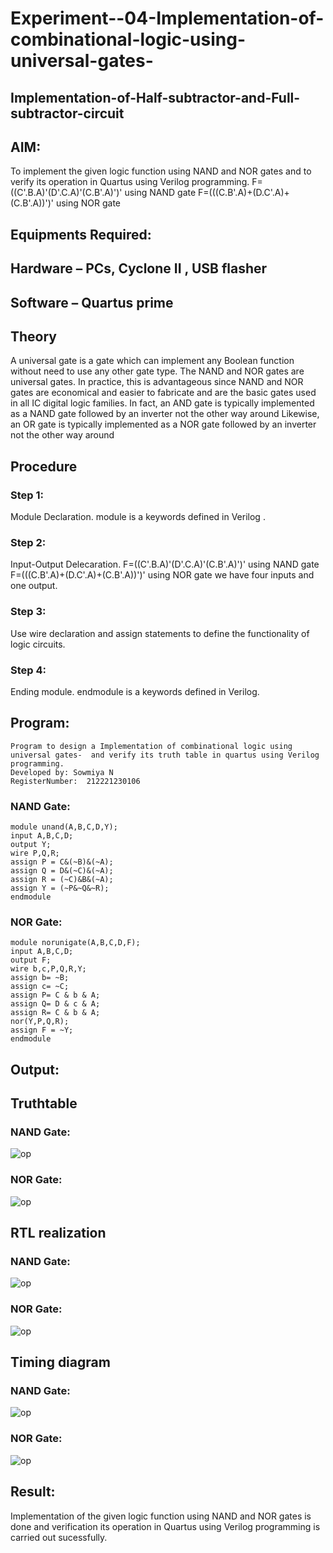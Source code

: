# Experiment--04-Implementation-of-combinational-logic-using-universal-gates-
 ## Implementation-of-Half-subtractor-and-Full-subtractor-circuit
## AIM:
To implement the given logic function using NAND and NOR gates and to verify its operation in Quartus using Verilog programming.
F=((C'.B.A)'(D'.C.A)'(C.B'.A)')' using NAND gate
F=(((C.B'.A)+(D.C'.A)+(C.B'.A))')' using NOR gate


## Equipments Required:
## Hardware – PCs, Cyclone II , USB flasher
## Software – Quartus prime
## Theory
A universal gate is a gate which can implement any Boolean function without need to
use any other gate type.
The NAND and NOR gates are universal gates.
In practice, this is advantageous since NAND and NOR gates are economical and
easier to fabricate and are the basic gates used in all IC digital logic families.
In fact, an AND gate is typically implemented as a NAND gate followed by an
inverter not the other way around
Likewise, an OR gate is typically implemented as a NOR gate followed by an inverter
not the other way around
 
## Procedure

### Step 1:
Module Declaration. module is a keywords defined in Verilog .

### Step 2:
Input-Output Delecaration. 
F=((C'.B.A)'(D'.C.A)'(C.B'.A)')' using NAND gate
F=(((C.B'.A)+(D.C'.A)+(C.B'.A))')' using NOR gate
we have four inputs and one output.

### Step 3:
Use wire declaration and assign statements to define the functionality of logic circuits.

### Step 4:
Ending module. endmodule is a keywords defined in Verilog.


## Program:
```
Program to design a Implementation of combinational logic using universal gates-  and verify its truth table in quartus using Verilog programming.
Developed by: Sowmiya N
RegisterNumber:  212221230106
```
### NAND Gate:
```
module unand(A,B,C,D,Y);
input A,B,C,D;
output Y;
wire P,Q,R;
assign P = C&(~B)&(~A);
assign Q = D&(~C)&(~A);
assign R = (~C)&B&(~A);
assign Y = (~P&~Q&~R);
endmodule
```
### NOR Gate:
```
module norunigate(A,B,C,D,F);
input A,B,C,D;
output F;
wire b,c,P,Q,R,Y;
assign b= ~B;
assign c= ~C;
assign P= C & b & A;
assign Q= D & c & A;
assign R= C & b & A;
nor(Y,P,Q,R);
assign F = ~Y;
endmodule

```

## Output:

## Truthtable
### NAND Gate:
![op](./0nand.png)
### NOR Gate:
![op](./0nor.png)

##  RTL realization
### NAND Gate:
![op](./0a.png)
### NOR Gate:
![op](./norrtl.png)

## Timing diagram 
### NAND Gate:
![op](./0b.png)
### NOR Gate:
![op](./nortd.png)
## Result:
 
Implementation of the given logic function using NAND and NOR gates is done and verification its operation in Quartus using Verilog programming is carried out sucessfully.